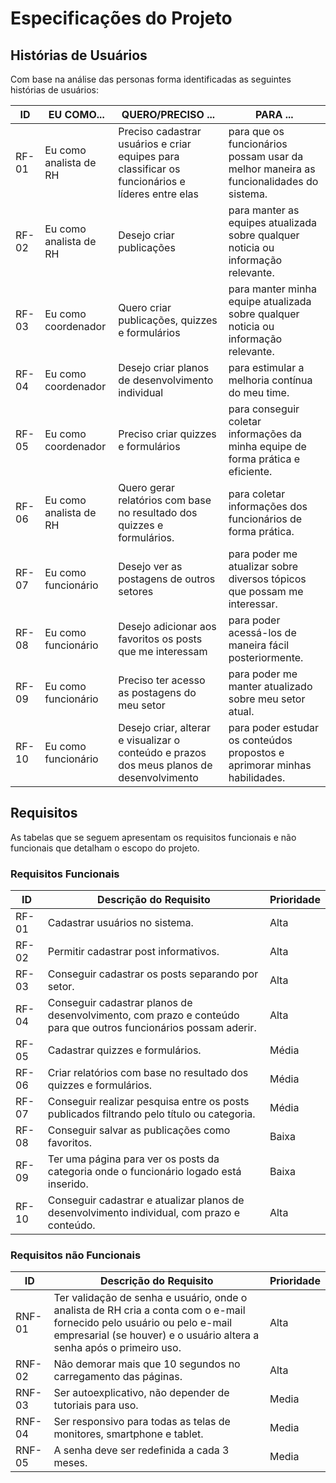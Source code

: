 # Especificações do Projeto


## Histórias de Usuários

Com base na análise das personas forma identificadas as seguintes histórias de usuários:

|ID    | EU COMO...               | QUERO/PRECISO ...                                                                                  | PARA ...                                                                             |
|------|--------------------------|----------------------------------------------------------------------------------------------------|--------------------------------------------------------------------------------------|
|RF-01 | Eu como analista de RH   | Preciso cadastrar usuários e criar equipes para classificar os funcionários e líderes entre elas   | para que os funcionários possam usar da melhor maneira as funcionalidades do sistema.|
|RF-02 | Eu como analista de RH   | Desejo criar publicações                                                                           | para manter as equipes atualizada sobre qualquer noticia ou informação relevante.    |
|RF-03 | Eu como coordenador      | Quero criar publicações, quizzes e formulários                                                     | para manter minha equipe atualizada sobre qualquer noticia ou informação relevante.  |
|RF-04 | Eu como coordenador      |Desejo criar planos de desenvolvimento individual                                                   | para estimular a melhoria contínua do meu time.                                      |
|RF-05 | Eu como coordenador      |Preciso criar quizzes e formulários                                                                 | para conseguir coletar informações da minha equipe de forma prática e eficiente.     |
|RF-06 | Eu como analista de RH   |Quero gerar relatórios com base no resultado dos quizzes e formulários.                             | para coletar informações dos funcionários de forma prática.                          |
|RF-07 | Eu como funcionário      |Desejo ver as postagens de outros setores                                                           | para poder me atualizar sobre diversos tópicos que possam me interessar.             |
|RF-08 | Eu como funcionário      |Desejo adicionar aos favoritos os posts que me interessam                                           | para poder acessá-los de maneira fácil posteriormente.                               |
|RF-09 | Eu como funcionário      |Preciso ter acesso as postagens do meu setor                                                        | para poder me manter atualizado sobre meu setor atual.                               |
|RF-10 | Eu como funcionário      |Desejo criar, alterar e visualizar o conteúdo e prazos dos meus planos de desenvolvimento           | para poder estudar os conteúdos propostos e aprimorar minhas habilidades.            |

## Requisitos

As tabelas que se seguem apresentam os requisitos funcionais e não funcionais que detalham o escopo do projeto.

### Requisitos Funcionais

|ID    | Descrição do Requisito                                                                                          | Prioridade |
|------|-----------------------------------------------------------------------------------------------------------------|------------|
|RF-01 | Cadastrar usuários no sistema.                                                                                  | Alta  | 
|RF-02 | Permitir cadastrar post informativos.                                                                           | Alta  |
|RF-03 | Conseguir cadastrar os posts separando por setor.                                                               | Alta  |
|RF-04 | Conseguir cadastrar planos de desenvolvimento, com prazo e conteúdo para que outros funcionários possam aderir. | Alta  |
|RF-05 | Cadastrar quizzes e formulários.                                                                                | Média |
|RF-06 | Criar relatórios com base no resultado dos quizzes e formulários.                                               | Média |
|RF-07 | Conseguir realizar pesquisa entre os posts publicados filtrando pelo título ou categoria.                       | Média |
|RF-08 | Conseguir salvar as publicações como favoritos.                                                                 | Baixa |
|RF-09 | Ter uma página para ver os posts da categoria onde o funcionário logado está inserido.                          | Baixa | 
|RF-10 | Conseguir cadastrar e atualizar planos de desenvolvimento individual, com prazo e conteúdo.                     | Alta  |

### Requisitos não Funcionais

|ID     | Descrição do Requisito  |Prioridade |
|-------|-----------------------------------------------------------|------------|
|RNF-01 | Ter validação de senha e usuário, onde o analista de RH cria a conta com o e-mail fornecido pelo usuário ou pelo e-mail empresarial (se houver) e o usuário altera a senha após o primeiro uso. | Alta  | 
|RNF-02 | Não demorar mais que 10 segundos no carregamento das páginas.  | Alta  | 
|RNF-03 | Ser autoexplicativo, não depender de tutoriais para uso. | Media |
|RNF-04 | Ser responsivo para todas as telas de monitores, smartphone e tablet. | Media |
|RNF-05 | A senha deve ser redefinida a cada 3 meses.  | Media |


